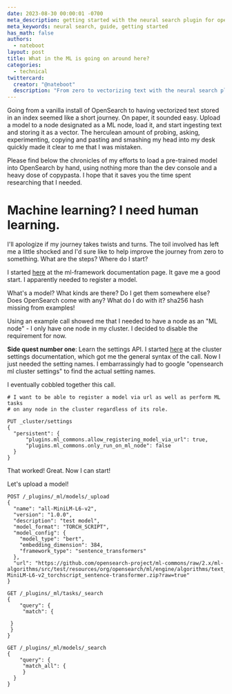 ```yaml
---
date: 2023-08-30 00:00:01 -0700
meta_description: getting started with the neural search plugin for opensearch
meta_keywords: neural search, guide, getting started
has_math: false
authors:
  - nateboot
layout: post
title: What in the ML is going on around here?
categories:
  - technical
twittercard:
  creator: "@nateboot"
  description: "From zero to vectorizing text with the neural search plugin. "
---
```

G﻿oing from a vanilla install of OpenSearch to having vectorized text stored in an index seemed like a short journey. On paper, it  sounded easy. Upload a model to a node designated as a ML node, load it, and start ingesting text and storing it as a vector. T﻿he herculean amount of probing, asking, experimenting, copying and pasting and smashing my head into my desk quickly made it clear to me that I was mistaken. 

P﻿lease find below the chronicles of my efforts to load a pre-trained model into OpenSearch by hand, using nothing more than the dev console and a heavy dose of copypasta. I hope that it saves you the time spent researching that I needed. 

# Machine learning? I need human learning.

I﻿'ll apologize if my journey takes twists and turns. The toil involved has left me a little shocked and I'd sure like to help improve the journey from zero to something. What are the steps? Where do I start? 

I﻿ started [here](https://opensearch.org/docs/latest/ml-commons-plugin/ml-framework/) at the ml-framework documentation page. It gave me a good start. I apparently needed to register a model. 

W﻿hat's a model? What kinds are there? Do I get them somewhere else? Does OpenSearch come with any? What do I do with it? sha256 hash missing from examples!

Using an example call showed me that I needed to have a node as an "ML node" - I only have one node in my cluster. I decided to disable the requirement for now. 

**Side quest number one**: Learn the settings API. I started [here](https://opensearch.org/docs/latest/api-reference/cluster-api/cluster-settings/) at the cluster settings documentation, which got me the general syntax of the call. Now I just needed the setting names. I embarrassingly had to google "opensearch ml cluster settings" to find the actual setting names. 

I﻿ eventually cobbled together this call.

```
# I want to be able to register a model via url as well as perform ML tasks
# on any node in the cluster regardless of its role. 

PUT _cluster/settings
{
  "persistent": {
      "plugins.ml_commons.allow_registering_model_via_url": true,
      "plugins.ml_commons.only_run_on_ml_node": false
  }
}
```

T﻿hat worked! Great. Now I can start!﻿ 



L﻿et's upload a model! 

```
POST /_plugins/_ml/models/_upload
{
  "name": "all-MiniLM-L6-v2",
  "version": "1.0.0",
  "description": "test model",
  "model_format": "TORCH_SCRIPT",
  "model_config": {
    "model_type": "bert",
    "embedding_dimension": 384,
    "framework_type": "sentence_transformers"
  },
  "url": "https://github.com/opensearch-project/ml-commons/raw/2.x/ml-algorithms/src/test/resources/org/opensearch/ml/engine/algorithms/text_embedding/all-MiniLM-L6-v2_torchscript_sentence-transformer.zip?raw=true"
}
```

```
GET /_plugins/_ml/tasks/_search
{
    "query": {
     "match": { 

 }
 }
}

GET /_plugins/_ml/models/_search
{
    "query": {
     "match_all": { 
     }
  }
}
```